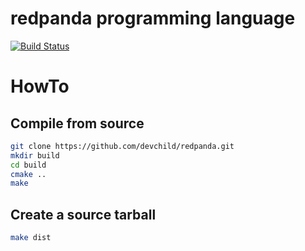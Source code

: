 # redpanda programming language
[![Build Status](https://travis-ci.org/devchild/redpanda.svg?branch=master)](https://travis-ci.org/devchild/redpanda)

# HowTo
## Compile from source
```bash
git clone https://github.com/devchild/redpanda.git
mkdir build
cd build
cmake ..
make
```

## Create a source tarball
```bash
make dist
```
